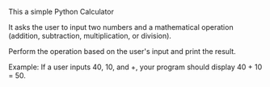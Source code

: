 This a simple Python Calculator

It asks the user to input two numbers and a mathematical operation (addition, subtraction, multiplication, or division).

Perform the operation based on the user's input and print the result.

Example: If a user inputs 40, 10, and +, your program should display 40 + 10 = 50.